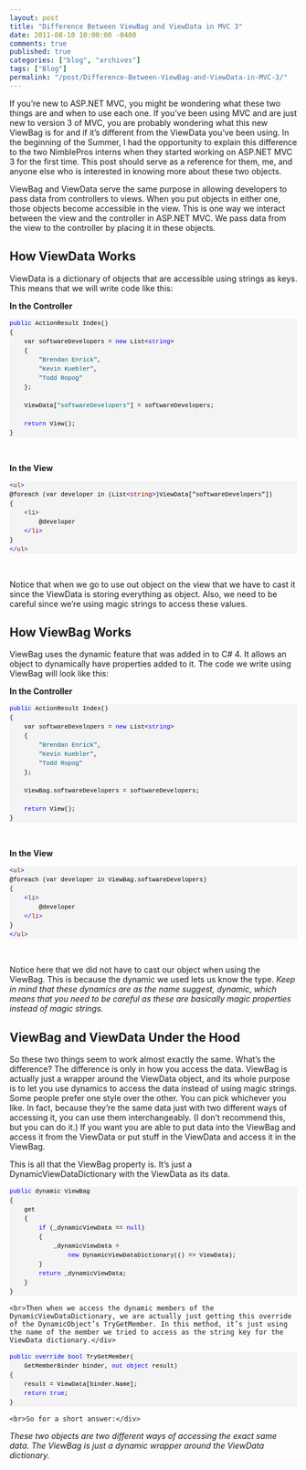 ```yaml
---
layout: post
title: "Difference Between ViewBag and ViewData in MVC 3"
date: 2011-08-10 10:00:00 -0400
comments: true
published: true
categories: ["blog", "archives"]
tags: ["Blog"]
permalink: "/post/Difference-Between-ViewBag-and-ViewData-in-MVC-3/"
---
```

<!-- more -->

<p>If you’re new to ASP.NET MVC, you might be wondering what these two things are and when to use each one. If you’ve been using MVC and are just new to version 3 of MVC, you are probably wondering what this new ViewBag is for and if it’s different from the ViewData you’ve been using. In the beginning of the Summer, I had the opportunity to explain this difference to the two NimblePros interns when they started working on ASP.NET MVC 3 for the first time. This post should serve as a reference for them, me, and anyone else who is interested in knowing more about these two objects.</p>  <p>ViewBag and ViewData serve the same purpose in allowing developers to pass data from controllers to views. When you put objects in either one, those objects become accessible in the view. This is one way we interact between the view and the controller in ASP.NET MVC. We pass data from the view to the controller by placing it in these objects.</p>  <h2>How ViewData Works</h2>  <p>ViewData is a dictionary of objects that are accessible using strings as keys. This means that we will write code like this:</p>  <p><strong>In the Controller</strong></p>  <div id="codeSnippetWrapper">   <pre style="border-bottom-style: none; text-align: left; padding-bottom: 0px; line-height: 12pt; background-color: #f4f4f4; margin: 0em; border-left-style: none; padding-left: 0px; width: 100%; padding-right: 0px; font-family: 'Courier New', courier, monospace; direction: ltr; border-top-style: none; color: black; border-right-style: none; font-size: 8pt; overflow: visible; padding-top: 0px" id="codeSnippet"><span style="color: #0000ff">public</span> ActionResult Index()<br>{<br>    var softwareDevelopers = <span style="color: #0000ff">new</span> List&lt;<span style="color: #0000ff">string</span>&gt;<br>    {<br>        <span style="color: #006080">"Brendan Enrick"</span>, <br>        <span style="color: #006080">"Kevin Kuebler"</span>, <br>        <span style="color: #006080">"Todd Ropog"</span><br>    };<br><br>    ViewData[<span style="color: #006080">"softwareDevelopers"</span>] = softwareDevelopers;<br><br>    <span style="color: #0000ff">return</span> View();<br>}<br></pre>

  <br></div>

<p><strong>In the View</strong></p>

<div id="codeSnippetWrapper">
  <pre style="border-bottom-style: none; text-align: left; padding-bottom: 0px; line-height: 12pt; background-color: #f4f4f4; margin: 0em; border-left-style: none; padding-left: 0px; width: 100%; padding-right: 0px; font-family: 'Courier New', courier, monospace; direction: ltr; border-top-style: none; color: black; border-right-style: none; font-size: 8pt; overflow: visible; padding-top: 0px" id="codeSnippet"><span style="color: #0000ff">&lt;</span><span style="color: #800000">ul</span><span style="color: #0000ff">&gt;</span><br>@foreach (var developer in (List<span style="color: #0000ff">&lt;</span><span style="color: #800000">string</span><span style="color: #0000ff">&gt;</span>)ViewData["softwareDevelopers"])<br>{<br>    <span style="color: #0000ff">&lt;</span><span style="color: #800000">li</span><span style="color: #0000ff">&gt;</span><br>        @developer<br>    <span style="color: #0000ff">&lt;/</span><span style="color: #800000">li</span><span style="color: #0000ff">&gt;</span><br>}<br><span style="color: #0000ff">&lt;/</span><span style="color: #800000">ul</span><span style="color: #0000ff">&gt;</span></pre>

  <br></div>

<p>Notice that when we go to use out object on the view that we have to cast it since the ViewData is storing everything as object. Also, we need to be careful since we’re using magic strings to access these values.</p>

<h2>How ViewBag Works</h2>

<p>ViewBag uses the dynamic feature that was added in to C# 4. It allows an object to dynamically have properties added to it. The code we write using ViewBag will look like this:</p>

<p><strong>In the Controller</strong></p>

<div id="codeSnippetWrapper">
  <pre style="border-bottom-style: none; text-align: left; padding-bottom: 0px; line-height: 12pt; background-color: #f4f4f4; margin: 0em; border-left-style: none; padding-left: 0px; width: 100%; padding-right: 0px; font-family: 'Courier New', courier, monospace; direction: ltr; border-top-style: none; color: black; border-right-style: none; font-size: 8pt; overflow: visible; padding-top: 0px" id="codeSnippet"><span style="color: #0000ff">public</span> ActionResult Index()<br>{<br>    var softwareDevelopers = <span style="color: #0000ff">new</span> List&lt;<span style="color: #0000ff">string</span>&gt;<br>    {<br>        <span style="color: #006080">"Brendan Enrick"</span>, <br>        <span style="color: #006080">"Kevin Kuebler"</span>, <br>        <span style="color: #006080">"Todd Ropog"</span><br>    };<br><br>    ViewBag.softwareDevelopers = softwareDevelopers;<br><br>    <span style="color: #0000ff">return</span> View();<br>}<br></pre>

  <br></div>

<p><strong>In the View</strong></p>

<div id="codeSnippetWrapper">
  <pre style="border-bottom-style: none; text-align: left; padding-bottom: 0px; line-height: 12pt; background-color: #f4f4f4; margin: 0em; border-left-style: none; padding-left: 0px; width: 100%; padding-right: 0px; font-family: 'Courier New', courier, monospace; direction: ltr; border-top-style: none; color: black; border-right-style: none; font-size: 8pt; overflow: visible; padding-top: 0px" id="codeSnippet"><span style="color: #0000ff">&lt;</span><span style="color: #800000">ul</span><span style="color: #0000ff">&gt;</span><br>@foreach (var developer in ViewBag.softwareDevelopers)<br>{<br>    <span style="color: #0000ff">&lt;</span><span style="color: #800000">li</span><span style="color: #0000ff">&gt;</span><br>        @developer<br>    <span style="color: #0000ff">&lt;/</span><span style="color: #800000">li</span><span style="color: #0000ff">&gt;</span><br>}<br><span style="color: #0000ff">&lt;/</span><span style="color: #800000">ul</span><span style="color: #0000ff">&gt;</span></pre>

  <br></div>



<p>Notice here that we did not have to cast our object when using the ViewBag. This is because the dynamic we used lets us know the type. <em>Keep in mind that these dynamics are as the name suggest, dynamic, which means that you need to be careful as these are basically magic properties instead of magic strings.</em></p>

<h2>ViewBag and ViewData Under the Hood</h2>

<p>So these two things seem to work almost exactly the same. What’s the difference? The difference is only in how you access the data. ViewBag is actually just a wrapper around the ViewData object, and its whole purpose is to let you use dynamics to access the data instead of using magic strings. Some people prefer one style over the other. You can pick whichever you like. In fact, because they’re the same data just with two different ways of accessing it, you can use them interchangeably. (I don’t recommend this, but you can do it.) If you want you are able to put data into the ViewBag and access it from the ViewData or put stuff in the ViewData and access it in the ViewBag.</p>

<p>This is all that the ViewBag property is. It’s just a DynamicViewDataDictionary with the ViewData as its data.</p>

<div id="codeSnippetWrapper">
  <div id="codeSnippetWrapper">
    <pre style="border-bottom-style: none; text-align: left; padding-bottom: 0px; line-height: 12pt; background-color: #f4f4f4; margin: 0em; border-left-style: none; padding-left: 0px; width: 100%; padding-right: 0px; font-family: 'Courier New', courier, monospace; direction: ltr; border-top-style: none; color: black; border-right-style: none; font-size: 8pt; overflow: visible; padding-top: 0px" id="codeSnippet"><span style="color: #0000ff">public</span> dynamic ViewBag <br>{ <br>    get <br>    { <br>        <span style="color: #0000ff">if</span> (_dynamicViewData == <span style="color: #0000ff">null</span>) <br>        {<br>            _dynamicViewData = <br>                <span style="color: #0000ff">new</span> DynamicViewDataDictionary(() =&gt; ViewData); <br>        }<br>        <span style="color: #0000ff">return</span> _dynamicViewData;<br>    }<br>} </pre>

    <br>Then when we access the dynamic members of the DynamicViewDataDictionary, we are actually just getting this override of the DynamicObject’s TryGetMember. In this method, it’s just using the name of the member we tried to access as the string key for the ViewData dictionary.</div>
</div>

<div id="codeSnippetWrapper">
  <div id="codeSnippetWrapper">
    <pre style="border-bottom-style: none; text-align: left; padding-bottom: 0px; line-height: 12pt; background-color: #f4f4f4; margin: 0em; border-left-style: none; padding-left: 0px; width: 100%; padding-right: 0px; font-family: 'Courier New', courier, monospace; direction: ltr; border-top-style: none; color: black; border-right-style: none; font-size: 8pt; overflow: visible; padding-top: 0px" id="codeSnippet"><span style="color: #0000ff">public</span> <span style="color: #0000ff">override</span> <span style="color: #0000ff">bool</span> TryGetMember(<br>    GetMemberBinder binder, <span style="color: #0000ff">out</span> <span style="color: #0000ff">object</span> result)<br>{<br>    result = ViewData[binder.Name]; <br>    <span style="color: #0000ff">return</span> <span style="color: #0000ff">true</span>;<br>}</pre>

    <br>So for a short answer:</div>
</div>

<p><em>These two objects are two different ways of accessing the exact same data. The ViewBag is just a dynamic wrapper around the ViewData dictionary.</em></p>

